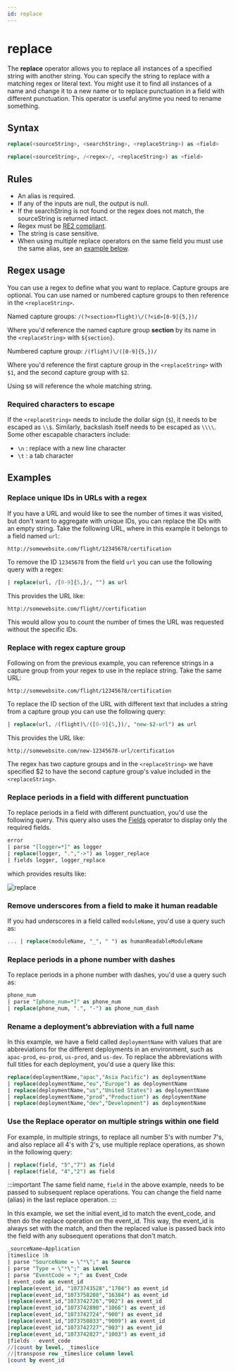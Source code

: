 ```yaml
---
id: replace
---
```


# replace

The **replace** operator allows you to replace all instances of a specified string with another string. You can specify the string to replace with a matching regex or literal text. You might use it to find all instances of a name and change it to a new name or to replace punctuation in a field with different punctuation. This operator is useful anytime you need to rename something.

## Syntax

```sql
replace(<sourceString>, <searchString>, <replaceString>) as <field>
```

```sql
replace(<sourceString>, /<regex>/, <replaceString>) as <field>
```

## Rules

* An alias is required.
* If any of the inputs are null, the output is null.
* If the searchString is not found or the regex does not match, the sourceString is returned intact.
* Regex must be [RE2 compliant](https://github.com/google/re2/wiki/Syntax).
* The string is case sensitive.
* When using multiple replace operators on the same field you must use the same alias, see an [example below](#use-the-replace-operator-on-multiple-strings-within-one-field).

## Regex usage

You can use a regex to define what you want to replace. Capture groups are optional. You can use named or numbered capture groups to then reference in the `<replaceString>`.

Named capture groups: `/(?<section>flight)\/(?<id>[0-9]{5,})/`

Where you'd reference the named capture group **section** by its name in the `<replaceString>` with `${section}`.

Numbered capture group: `/(flight)\/([0-9]{5,})/`

Where you'd reference the first capture group in the `<replaceString>` with `$1`, and the second capture group with `$2`.

Using `$0` will reference the whole matching string.

### Required characters to escape

If the `<replaceString>` needs to include the dollar sign (`$`), it needs to be escaped as `\\$`. Similarly, backslash itself needs to be escaped as `\\\\`. Some other escapable characters include:

* `\n` : replace with a new line character
* `\t` : a tab character

## Examples

### Replace unique IDs in URLs with a regex

If you have a URL and would like to see the number of times it was visited, but don't want to aggregate with unique IDs, you can replace the IDs with an empty string. Take the following URL, where in this example it belongs to a field named `url`:

`http://somewebsite.com/flight/12345678/certification`

To remove the ID `12345678` from the field `url` you can use the following query with a regex:

```sql
| replace(url, /[0-9]{5,}/, "") as url
```

This provides the URL like:

`http://somewebsite.com/flight//certification`

This would allow you to count the number of times the URL was requested without the specific IDs.

### Replace with regex capture group

Following on from the previous example, you can reference strings in a capture group from your regex to use in the replace string. Take the same URL:

`http://somewebsite.com/flight/12345678/certification`

To replace the ID section of the URL with different text that includes a string from a capture group you can use the following query:

```sql
| replace(url, /(flight)\/([0-9]{5,})/, "new-$2-url") as url
```

This provides the URL like:

`http://somewebsite.com/new-12345678-url/certification`

The regex has two capture groups and in the `<replaceString>` we have specified $2 to have the second capture group's value included in the `<replaceString>`. 

### Replace periods in a field with different punctuation

To replace periods in a field with different punctuation, you'd use the following query. This query also uses the [Fields](fields-operator.md) operator to display only the required fields.

```sql
error
| parse "[logger=*]" as logger
| replace(logger, ".","->") as logger_replace
| fields logger, logger_replace
```

which provides results like:

![replace](/img/reuse/query-search/replace_operator_example.png)

### Remove underscores from a field to make it human readable

If you had underscores in a field called `moduleName`, you'd use a query such as:

```sql
... | replace(moduleName, "_", " ") as humanReadableModuleName
```

### Replace periods in a phone number with dashes

To replace periods in a phone number with dashes, you'd use a query such as:

```sql
phone_num
| parse "[phone_num=*]" as phone_num
| replace(phone_num, ".", "-") as phone_num_dash
```

### Rename a deployment’s abbreviation with a full name

In this example, we have a field called `deploymentName` with values that are abbreviations for the different deployments in an environment, such as `apac-prod`, `eu-prod`, `us-prod`, and `us-dev`. To replace the abbreviations with full titles for each deployment, you'd use a query like this:

```sql
replace(deploymentName,"apac","Asia Pacific") as deploymentName
| replace(deploymentName,"eu","Europe") as deploymentName
| replace(deploymentName,"us","United States") as deploymentName
| replace(deploymentName,"prod","Production") as deploymentName
| replace(deploymentName,"dev","Development") as deploymentName
```

### Use the Replace operator on multiple strings within one field

For example, in multiple strings, to replace all number 5's with number 7's, and also replace all 4's with 2's, use multiple replace operations, as shown in the following query:

```sql
| replace(field, "5","7") as field
| replace(field, "4","2") as field
```

:::important
The same field name, `field` in the above example, needs to be passed to subsequent replace operations. You can change the field name (alias) in the last replace operation.
:::

In this example, we set the initial event_id to match the event_code, and then do the replace operation on the event_id. This way, the event_id is always set with the match, and then the replaced value is passed back into the field with any subsequent operations that don't match.

```sql
_sourceName=Application
|timeslice 1h
| parse "SourceName = \"*\";" as Source 
| parse "Type = \"*\";" as Level 
| parse "EventCode = *;" as Event_Code
| event_code as event_id
|replace(event_id, "1073743528","1704") as event_id
|replace(event_id,"1073758208","16384") as event_id
|replace(event_id,"1073742726","902") as event_id
|replace(event_id,"1073742890","1066") as event_id
|replace(event_id,"1073742724","900") as event_id
|replace(event_id,"1073750833","9009") as event_id
|replace(event_id,"1073742727","903") as event_id
|replace(event_id,"1073742827","1003") as event_id
|fields - event_code
//|count by level, _timeslice
//|transpose row _timeslice column level
|count by event_id
```
